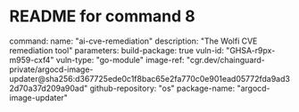 # README for command 8
command:
name: "ai-cve-remediation"
description: "The Wolfi CVE remediation tool"
parameters:
build-package: true
vuln-id: "GHSA-r9px-m959-cxf4"
vuln-type: "go-module"
image-ref: "cgr.dev/chainguard-private/argocd-image-updater@sha256:d367725ede0c1f8bac65e2fa770c0e901ead05772fda9ad32d70a37d209a90ad"
github-repository: "os"
package-name: "argocd-image-updater"